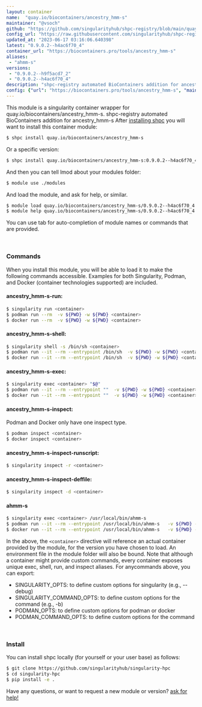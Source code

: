 ```yaml
---
layout: container
name:  "quay.io/biocontainers/ancestry_hmm-s"
maintainer: "@vsoch"
github: "https://github.com/singularityhub/shpc-registry/blob/main/quay.io/biocontainers/ancestry_hmm-s/container.yaml"
config_url: "https://raw.githubusercontent.com/singularityhub/shpc-registry/main/quay.io/biocontainers/ancestry_hmm-s/container.yaml"
updated_at: "2023-06-17 03:16:06.640398"
latest: "0.9.0.2--h4ac6f70_4"
container_url: "https://biocontainers.pro/tools/ancestry_hmm-s"
aliases:
 - "ahmm-s"
versions:
 - "0.9.0.2--h9f5acd7_2"
 - "0.9.0.2--h4ac6f70_4"
description: "shpc-registry automated BioContainers addition for ancestry_hmm-s"
config: {"url": "https://biocontainers.pro/tools/ancestry_hmm-s", "maintainer": "@vsoch", "description": "shpc-registry automated BioContainers addition for ancestry_hmm-s", "latest": {"0.9.0.2--h4ac6f70_4": "sha256:80b8b5a56b3a3400d1c53df8b517d8a56fbe1f1f41f0c2e4ffe82d38ca41a879"}, "tags": {"0.9.0.2--h9f5acd7_2": "sha256:45389bb27d51b1db2b38ebc2f39cc8cc0f40b6e3c0e40aeace2b199fa0ef4d18", "0.9.0.2--h4ac6f70_4": "sha256:80b8b5a56b3a3400d1c53df8b517d8a56fbe1f1f41f0c2e4ffe82d38ca41a879"}, "docker": "quay.io/biocontainers/ancestry_hmm-s", "aliases": {"ahmm-s": "/usr/local/bin/ahmm-s"}}
---
```


This module is a singularity container wrapper for quay.io/biocontainers/ancestry_hmm-s.
shpc-registry automated BioContainers addition for ancestry_hmm-s
After [installing shpc](#install) you will want to install this container module:


```bash
$ shpc install quay.io/biocontainers/ancestry_hmm-s
```

Or a specific version:

```bash
$ shpc install quay.io/biocontainers/ancestry_hmm-s:0.9.0.2--h4ac6f70_4
```

And then you can tell lmod about your modules folder:

```bash
$ module use ./modules
```

And load the module, and ask for help, or similar.

```bash
$ module load quay.io/biocontainers/ancestry_hmm-s/0.9.0.2--h4ac6f70_4
$ module help quay.io/biocontainers/ancestry_hmm-s/0.9.0.2--h4ac6f70_4
```

You can use tab for auto-completion of module names or commands that are provided.

<br>

### Commands

When you install this module, you will be able to load it to make the following commands accessible.
Examples for both Singularity, Podman, and Docker (container technologies supported) are included.

#### ancestry_hmm-s-run:

```bash
$ singularity run <container>
$ podman run --rm  -v ${PWD} -w ${PWD} <container>
$ docker run --rm  -v ${PWD} -w ${PWD} <container>
```

#### ancestry_hmm-s-shell:

```bash
$ singularity shell -s /bin/sh <container>
$ podman run --it --rm --entrypoint /bin/sh  -v ${PWD} -w ${PWD} <container>
$ docker run --it --rm --entrypoint /bin/sh  -v ${PWD} -w ${PWD} <container>
```

#### ancestry_hmm-s-exec:

```bash
$ singularity exec <container> "$@"
$ podman run --it --rm --entrypoint ""  -v ${PWD} -w ${PWD} <container> "$@"
$ docker run --it --rm --entrypoint ""  -v ${PWD} -w ${PWD} <container> "$@"
```

#### ancestry_hmm-s-inspect:

Podman and Docker only have one inspect type.

```bash
$ podman inspect <container>
$ docker inspect <container>
```

#### ancestry_hmm-s-inspect-runscript:

```bash
$ singularity inspect -r <container>
```

#### ancestry_hmm-s-inspect-deffile:

```bash
$ singularity inspect -d <container>
```


#### ahmm-s

```bash
$ singularity exec <container> /usr/local/bin/ahmm-s
$ podman run --it --rm --entrypoint /usr/local/bin/ahmm-s   -v ${PWD} -w ${PWD} <container> -c " $@"
$ docker run --it --rm --entrypoint /usr/local/bin/ahmm-s   -v ${PWD} -w ${PWD} <container> -c " $@"
```



In the above, the `<container>` directive will reference an actual container provided
by the module, for the version you have chosen to load. An environment file in the
module folder will also be bound. Note that although a container
might provide custom commands, every container exposes unique exec, shell, run, and
inspect aliases. For anycommands above, you can export:

 - SINGULARITY_OPTS: to define custom options for singularity (e.g., --debug)
 - SINGULARITY_COMMAND_OPTS: to define custom options for the command (e.g., -b)
 - PODMAN_OPTS: to define custom options for podman or docker
 - PODMAN_COMMAND_OPTS: to define custom options for the command

<br>

### Install

You can install shpc locally (for yourself or your user base) as follows:

```bash
$ git clone https://github.com/singularityhub/singularity-hpc
$ cd singularity-hpc
$ pip install -e .
```

Have any questions, or want to request a new module or version? [ask for help!](https://github.com/singularityhub/singularity-hpc/issues)